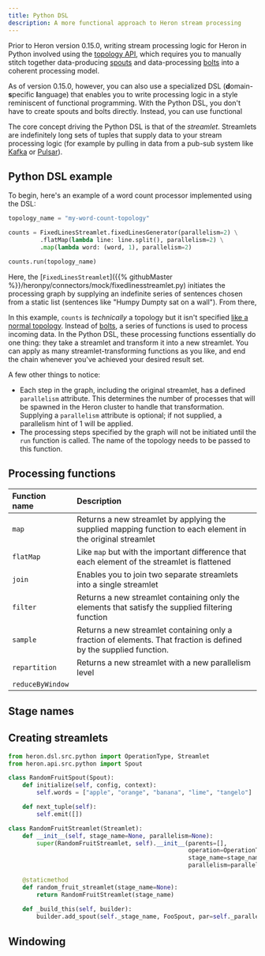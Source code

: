 ```yaml
---
title: Python DSL
description: A more functional approach to Heron stream processing
---
```


Prior to Heron version 0.15.0, writing stream processing logic for Heron in Python involved using the [topology API](../topologies), which requires you to manually stitch together data-producing [spouts](../spouts) and data-processing [bolts](../bolts) into a coherent processing model.

As of version 0.15.0, however, you can also use a specialized DSL (**d**omain-**s**pecific **l**anguage) that enables you to write processing logic in a style reminiscent of functional programming. With the Python DSL, you don't have to create spouts and bolts directly. Instead, you can use functional 

The core concept driving the Python DSL is that of the *streamlet*. Streamlets are indefinitely long sets of tuples that supply data to your stream processing logic (for example by pulling in data from a pub-sub system like [Kafka](https://kafka.apache.org/) or [Pulsar](http://pulsar.incubator.apache.org/)).

## Python DSL example

To begin, here's an example of a word count processor implemented using the DSL:

```python
topology_name = "my-word-count-topology"

counts = FixedLinesStreamlet.fixedLinesGenerator(parallelism=2) \
         .flatMap(lambda line: line.split(), parallelism=2) \
         .map(lambda word: (word, 1), parallelism=2)

counts.run(topology_name)
```

Here, the [`FixedLinesStreamlet`]({{% githubMaster %}}/heronpy/connectors/mock/fixedlinesstreamlet.py) initiates the processing graph by supplying an indefinite series of sentences chosen from a static list (sentences like "Humpy Dumpty sat on a wall"). From there, 

In this example, `counts` is *technically* a topology but it isn't specified [like a normal topology](../topologies). Instead of [bolts](../bolts), a series of functions is used to process incoming data. In the Python DSL, these processing functions essentially do one thing: they take a streamlet and transform it into a new streamlet. You can apply as many streamlet-transforming functions as you like, and end the chain whenever you've achieved your desired result set.

A few other things to notice:

* Each step in the graph, including the original streamlet, has a defined `parallelism` attribute. This determines the number of processes that will be spawned in the Heron cluster to handle that transformation. Supplying a `parallelism` attribute is optional; if not supplied, a parallelism hint of 1 will be applied.
* The processing steps specified by the graph will not be initiated until the `run` function is called. The name of the topology needs to be passed to this function.

## Processing functions

Function name | Description
:-------------|:------------
`map` | Returns a new streamlet by applying the supplied mapping function to each element in the original streamlet
`flatMap` | Like `map` but with the important difference that each element of the streamlet is flattened
`join` | Enables you to join two separate streamlets into a single streamlet
`filter` | Returns a new streamlet containing only the elements that satisfy the supplied filtering function
`sample` | Returns a new streamlet containing only a fraction of elements. That fraction is defined by the supplied function.
`repartition` | Returns a new streamlet with a new parallelism level
`reduceByWindow` |

## Stage names



## Creating streamlets

```python
from heron.dsl.src.python import OperationType, Streamlet
from heron.api.src.python import Spout

class RandomFruitSpout(Spout):
    def initialize(self, config, context):
        self.words = ["apple", "orange", "banana", "lime", "tangelo"]

    def next_tuple(self):
        self.emit([])

class RandomFruitStreamlet(Streamlet):
    def __init__(self, stage_name=None, parallelism=None):
        super(RandomFruitStreamlet, self).__init__(parents=[],
                                                   operation=OperationType.Input,
                                                   stage_name=stage_name,
                                                   parallelism=parallelism)
    
    @staticmethod
    def random_fruit_streamlet(stage_name=None):
        return RandomFruitStreamlet(stage_name)
    
    def _build_this(self, builder):
        builder.add_spout(self._stage_name, FooSpout, par=self._parallelism)
```

## Windowing